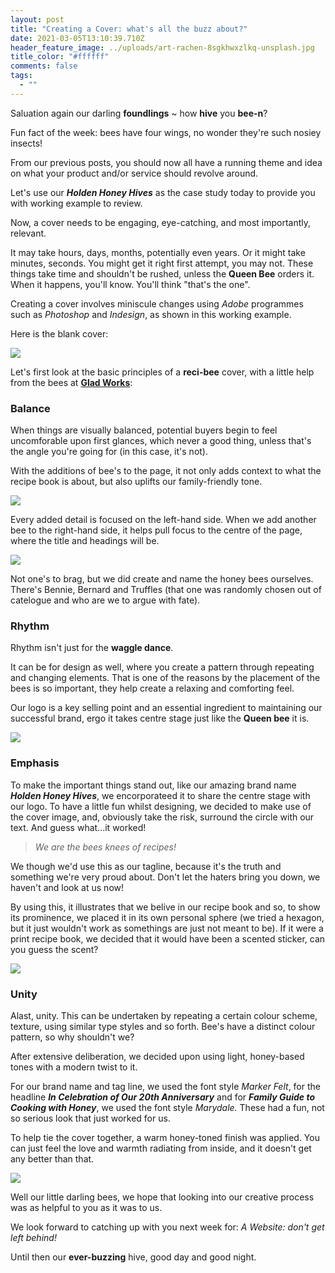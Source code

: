 ```yaml
---
layout: post
title: "Creating a Cover: what's all the buzz about?"
date: 2021-03-05T13:10:39.710Z
header_feature_image: ../uploads/art-rachen-8sgkhwxzlkq-unsplash.jpg
title_color: "#ffffff"
comments: false
tags:
  - ""
---
```

Saluation again our darling **foundlings** ~ how **hive** you **bee-n**?

Fun fact of the week: bees have four wings, no wonder they're such nosiey insects!

From our previous posts, you should now all have a running theme and idea on what your product and/or service should revolve around.

Let's use our ***Holden Honey Hives*** as the case study today to provide you with working example to review.

Now, a cover needs to be engaging, eye-catching, and most importantly, relevant.

It may take hours, days, months, potentially even years. Or it might take minutes, seconds. You might get it right first attempt, you may not. These things take time and shouldn't be rushed, unless the **Queen Bee** orders it. When it happens, you'll know. You'll think "that's the one".

Creating a cover involves miniscule changes using *Adobe* programmes such as *Photoshop* and *Indesign*, as shown in this working example.

Here is the blank cover:

![](../uploads/screenshot-2021-04-05-at-19.44.47.png)

Let's first look at the basic principles of a **reci-bee** cover, with a little help from the bees at **[Glad Works](https://www.gladworks.com/blog/principles-design-recipe-successful-layout)**:

### Balance

When things are visually balanced, potential buyers begin to feel uncomforable upon first glances, which never a good thing, unless that's the angle you're going for (in this case, it's not). 

With the additions of bee's to the page, it not only adds context to what the recipe book is about, but also uplifts our family-friendly tone. 

![](../uploads/screenshot-2021-04-05-at-19.46.59.png)

Every added detail is focused on the left-hand side. When we add another bee to the right-hand side, it helps pull focus to the centre of the page, where the title and headings will be.

![](../uploads/screenshot-2021-04-05-at-19.47.37.png)

Not one's to brag, but we did create and name the honey bees ourselves. There's Bennie, Bernard and Truffles (that one was randomly chosen out of catelogue and who are we to argue with fate).

### Rhythm

Rhythm isn't just for the **waggle dance**. 

It can be for design as well, where you create a pattern through repeating and changing elements. That is one of the reasons by the placement of the bees is so important, they help create a relaxing and comforting feel. 

Our logo is a key selling point and an essential ingredient to maintaining our successful brand, ergo it takes centre stage just like the **Queen bee** it is.

![](../uploads/screenshot-2021-04-05-at-19.48.56.png)

### Emphasis

To make the important things stand out, like our amazing brand name ***Holden Honey Hives***, we encorporateed it to share the centre stage with our logo. To have a little fun whilst designing, we decided to make use of the cover image, and, obviously take the risk, surround the circle with our text. And guess what...it worked!

> *We are the bees knees of recipes!*

We though we'd use this as our tagline, because it's the truth and something we're very proud about. Don't let the haters bring you down, we haven't and look at us now!

By using this, it illustrates that we belive in our recipe book and so, to show its prominence, we placed it in its own personal sphere (we tried a hexagon, but it just wouldn't work as somethings are just not meant to be). If it were a print recipe book, we decided that it would have been a scented sticker, can you guess the scent? 

![](../uploads/screenshot-2021-04-05-at-19.37.13.png)

### Unity

Alast, unity. This can be undertaken by repeating a certain colour scheme, texture, using similar type styles and so forth. Bee's have a distinct colour pattern, so why shouldn't we?

After extensive deliberation, we decided upon using light, honey-based tones with a modern twist to it.

For our brand name and tag line, we used the font style *Marker Felt*, for the headline ***In Celebration of Our 20th Anniversary*** and for ***Family Guide to Cooking with Honey***, we used the font style *Marydale.* These had a fun, not so serious look that just worked for us.

To help tie the cover together, a warm honey-toned finish was applied. You can just feel the love and warmth radiating from inside, and it doesn't get any better than that.

![](../uploads/screenshot-2021-04-06-at-11.48.56.png)

Well our little darling bees, we hope that looking into our creative process was as helpful to you as it was to us. 

We look forward to catching up with you next week for: *A Website: don't get left behind!*

Until then our **ever-buzzing** hive, good day and good night.